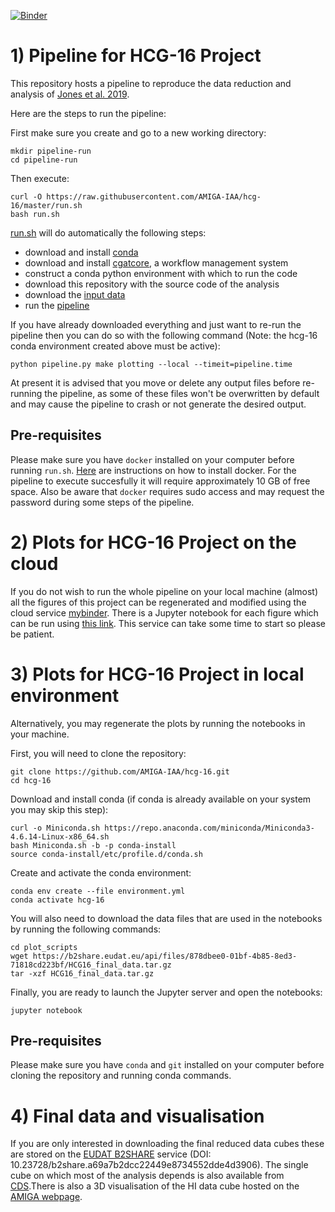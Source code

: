 [![Binder](https://mybinder.org/badge_logo.svg)](https://mybinder.org/v2/gh/AMIGA-IAA/hcg-16/master)

# 1) Pipeline for HCG-16 Project

This repository hosts a pipeline to reproduce the data reduction and analysis of [Jones et al. 2019](https://ui.adsabs.harvard.edu/abs/2019A%26A...632A..78J/abstract).

Here are the steps to run the pipeline:

First make sure you create and go to a new working directory:
```
mkdir pipeline-run
cd pipeline-run
```
Then execute:
```
curl -O https://raw.githubusercontent.com/AMIGA-IAA/hcg-16/master/run.sh
bash run.sh
```

[run.sh](https://github.com/AMIGA-IAA/hcg-16/blob/master/run.sh) will do automatically the following steps:
* download and install [conda](https://docs.conda.io/en/latest/)
* download and install [cgatcore](https://github.com/cgat-developers/cgat-core/blob/master/README.rst), a workflow management system
* construct a conda python environment with which to run the code
* download this repository with the source code of the analysis
* download the [input data](https://b2share.eudat.eu/records/f8fcd84bcd454bdc8ea0ec2d69bdfe9a)
* run the [pipeline](https://github.com/AMIGA-IAA/hcg-16/blob/master/cgatcore/pipeline.py)

If you have already downloaded everything and just want to re-run the pipeline then you can do so with the following command
(Note: the hcg-16 conda environment created above must be active):
```
python pipeline.py make plotting --local --timeit=pipeline.time
```
At present it is advised that you move or delete any output files before re-running the pipeline, as some of these files
won't be overwritten by default and may cause the pipeline to crash or not generate the desired output.

## Pre-requisites
Please make sure you have `docker` installed on your computer before running `run.sh`. [Here](https://docs.docker.com/install/)
are instructions on how to install docker. For the pipeline to execute succesfully it will require approximately 10 GB of free
space. Also be aware that `docker` requires sudo access and may request the password during some steps of the pipeline.

# 2) Plots for HCG-16 Project on the cloud

If you do not wish to run the whole pipeline on your local machine (almost) all the figures of this project can be regenerated
and modified using the cloud service [mybinder](https://mybinder.org/). There is a Jupyter notebook for each figure which can
be run using [this link](https://mybinder.org/v2/gh/AMIGA-IAA/hcg-16/master). This service can take some time to start so please
be patient.


# 3) Plots for HCG-16 Project in local environment

Alternatively, you may regenerate the plots by running the notebooks in your machine. 

First, you will need to clone the repository:
```
git clone https://github.com/AMIGA-IAA/hcg-16.git
cd hcg-16
```
Download and install conda (if conda is already available on your system you may skip this step):
```
curl -o Miniconda.sh https://repo.anaconda.com/miniconda/Miniconda3-4.6.14-Linux-x86_64.sh
bash Miniconda.sh -b -p conda-install
source conda-install/etc/profile.d/conda.sh
```
Create and activate the conda environment:
```
conda env create --file environment.yml 
conda activate hcg-16
```

You will also need to download the data files that are used in the notebooks by running the following commands:

```
cd plot_scripts
wget https://b2share.eudat.eu/api/files/878dbee0-01bf-4b85-8ed3-71818cd223bf/HCG16_final_data.tar.gz
tar -xzf HCG16_final_data.tar.gz
```

Finally, you are ready to launch the Jupyter server and open the notebooks:
``` 
jupyter notebook 
```

## Pre-requisites
Please make sure you have `conda` and `git` installed on your computer before cloning the repository and running conda commands. 
 

# 4) Final data and visualisation

If you are only interested in downloading the final reduced data cubes these are stored on the [EUDAT B2SHARE](https://b2share.eudat.eu/records/a69a7b2dcc22449e8734552dde4d3906) service (DOI: 10.23728/b2share.a69a7b2dcc22449e8734552dde4d3906). The single cube on which most of the analysis depends is also available from [CDS](http://vizier.u-strasbg.fr/viz-bin/getCatFile?-plus=-%2b&J/A%2bA/632/A78/./fits/HCG16_CD_rob2_MS.pbcor.fits).There is also a 3D visualisation of the HI data cube hosted on the [AMIGA webpage](http://amiga.iaa.es/FCKeditor/UserFiles/X3D/HCG16/HCG16.html).
